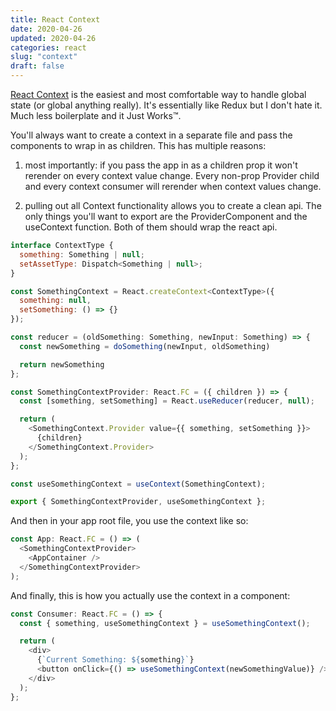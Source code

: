 ```yaml
---
title: React Context
date: 2020-04-26
updated: 2020-04-26
categories: react
slug: "context"
draft: false
---
```


[React Context](https://reactjs.org/docs/context.html) is the easiest and most comfortable way to handle global state (or global anything really). It's essentially like Redux but I don't hate it. Much less boilerplate and it Just Works™.

You'll always want to create a context in a separate file and pass the components to wrap in as children. This has multiple reasons:

1) most importantly: if you pass the app in as a children prop it won't rerender on every context value change. Every non-prop Provider child and every context consumer will rerender when context values change.

2) pulling out all Context functionality allows you to create a clean api. The only things you'll want to export are the ProviderComponent and the useContext function. Both of them should wrap the react api.

```js
interface ContextType {
  something: Something | null;
  setAssetType: Dispatch<Something | null>;
}

const SomethingContext = React.createContext<ContextType>({
  something: null,
  setSomething: () => {}
});

const reducer = (oldSomething: Something, newInput: Something) => {
  const newSomething = doSomething(newInput, oldSomething)

  return newSomething
};

const SomethingContextProvider: React.FC = ({ children }) => {
  const [something, setSomething] = React.useReducer(reducer, null);

  return (
    <SomethingContext.Provider value={{ something, setSomething }}>
      {children}
    </SomethingContext.Provider>
  );
};

const useSomethingContext = useContext(SomethingContext);

export { SomethingContextProvider, useSomethingContext };
```

And then in your app root file, you use the context like so:

```js
const App: React.FC = () => (
  <SomethingContextProvider>
    <AppContainer />
  </SomethingContextProvider>
);
```

And finally, this is how you actually use the context in a component:

```js
const Consumer: React.FC = () => {
  const { something, useSomethingContext } = useSomethingContext();

  return (
    <div>
      {`Current Something: ${something}`}
      <button onClick={() => useSomethingContext(newSomethingValue)} />
    </div>
  );
};
```